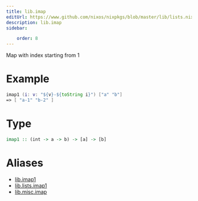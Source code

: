 ```yaml
---
title: lib.imap
editUrl: https://www.github.com/nixos/nixpkgs/blob/master/lib/lists.nix#L172C11
description: lib.imap
sidebar:

    order: 8
---
```


Map with index starting from 1

# Example

```nix
imap1 (i: v: "${v}-${toString i}") ["a" "b"]
=> [ "a-1" "b-2" ]
```

# Type

```haskell
imap1 :: (int -> a -> b) -> [a] -> [b]
```


# Aliases

- [lib.imap1](/nix-doc-comments/reference/lib/lib-imap1)
- [lib.lists.imap1](/nix-doc-comments/reference/lib/lists/lib-lists-imap1)
- [lib.misc.imap](/nix-doc-comments/reference/lib/misc/lib-misc-imap)


